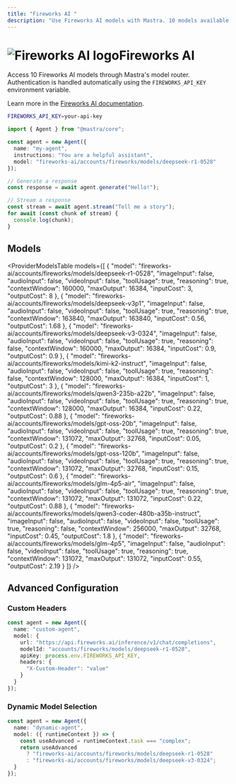 ```yaml
---
title: "Fireworks AI "
description: "Use Fireworks AI models with Mastra. 10 models available."
---
```




# <img src="https://models.dev/logos/fireworks-ai.svg" alt="Fireworks AI logo" className="inline w-8 h-8 mr-2 align-middle dark:invert dark:brightness-0 dark:contrast-200" />Fireworks AI

Access 10 Fireworks AI models through Mastra's model router. Authentication is handled automatically using the `FIREWORKS_API_KEY` environment variable.

Learn more in the [Fireworks AI documentation](https://fireworks.ai/docs/).

```bash
FIREWORKS_API_KEY=your-api-key
```

```typescript
import { Agent } from "@mastra/core";

const agent = new Agent({
  name: "my-agent",
  instructions: "You are a helpful assistant",
  model: "fireworks-ai/accounts/fireworks/models/deepseek-r1-0528"
});

// Generate a response
const response = await agent.generate("Hello!");

// Stream a response
const stream = await agent.stream("Tell me a story");
for await (const chunk of stream) {
  console.log(chunk);
}
```

## Models

<ProviderModelsTable 
  models={[
  {
    "model": "fireworks-ai/accounts/fireworks/models/deepseek-r1-0528",
    "imageInput": false,
    "audioInput": false,
    "videoInput": false,
    "toolUsage": true,
    "reasoning": true,
    "contextWindow": 160000,
    "maxOutput": 16384,
    "inputCost": 3,
    "outputCost": 8
  },
  {
    "model": "fireworks-ai/accounts/fireworks/models/deepseek-v3p1",
    "imageInput": false,
    "audioInput": false,
    "videoInput": false,
    "toolUsage": true,
    "reasoning": true,
    "contextWindow": 163840,
    "maxOutput": 163840,
    "inputCost": 0.56,
    "outputCost": 1.68
  },
  {
    "model": "fireworks-ai/accounts/fireworks/models/deepseek-v3-0324",
    "imageInput": false,
    "audioInput": false,
    "videoInput": false,
    "toolUsage": true,
    "reasoning": false,
    "contextWindow": 160000,
    "maxOutput": 16384,
    "inputCost": 0.9,
    "outputCost": 0.9
  },
  {
    "model": "fireworks-ai/accounts/fireworks/models/kimi-k2-instruct",
    "imageInput": false,
    "audioInput": false,
    "videoInput": false,
    "toolUsage": true,
    "reasoning": false,
    "contextWindow": 128000,
    "maxOutput": 16384,
    "inputCost": 1,
    "outputCost": 3
  },
  {
    "model": "fireworks-ai/accounts/fireworks/models/qwen3-235b-a22b",
    "imageInput": false,
    "audioInput": false,
    "videoInput": false,
    "toolUsage": true,
    "reasoning": true,
    "contextWindow": 128000,
    "maxOutput": 16384,
    "inputCost": 0.22,
    "outputCost": 0.88
  },
  {
    "model": "fireworks-ai/accounts/fireworks/models/gpt-oss-20b",
    "imageInput": false,
    "audioInput": false,
    "videoInput": false,
    "toolUsage": true,
    "reasoning": true,
    "contextWindow": 131072,
    "maxOutput": 32768,
    "inputCost": 0.05,
    "outputCost": 0.2
  },
  {
    "model": "fireworks-ai/accounts/fireworks/models/gpt-oss-120b",
    "imageInput": false,
    "audioInput": false,
    "videoInput": false,
    "toolUsage": true,
    "reasoning": true,
    "contextWindow": 131072,
    "maxOutput": 32768,
    "inputCost": 0.15,
    "outputCost": 0.6
  },
  {
    "model": "fireworks-ai/accounts/fireworks/models/glm-4p5-air",
    "imageInput": false,
    "audioInput": false,
    "videoInput": false,
    "toolUsage": true,
    "reasoning": true,
    "contextWindow": 131072,
    "maxOutput": 131072,
    "inputCost": 0.22,
    "outputCost": 0.88
  },
  {
    "model": "fireworks-ai/accounts/fireworks/models/qwen3-coder-480b-a35b-instruct",
    "imageInput": false,
    "audioInput": false,
    "videoInput": false,
    "toolUsage": true,
    "reasoning": false,
    "contextWindow": 256000,
    "maxOutput": 32768,
    "inputCost": 0.45,
    "outputCost": 1.8
  },
  {
    "model": "fireworks-ai/accounts/fireworks/models/glm-4p5",
    "imageInput": false,
    "audioInput": false,
    "videoInput": false,
    "toolUsage": true,
    "reasoning": true,
    "contextWindow": 131072,
    "maxOutput": 131072,
    "inputCost": 0.55,
    "outputCost": 2.19
  }
]}
/>

## Advanced Configuration

### Custom Headers

```typescript
const agent = new Agent({
  name: "custom-agent",
  model: {
    url: "https://api.fireworks.ai/inference/v1/chat/completions",
    modelId: "accounts/fireworks/models/deepseek-r1-0528",
    apiKey: process.env.FIREWORKS_API_KEY,
    headers: {
      "X-Custom-Header": "value"
    }
  }
});
```

### Dynamic Model Selection

```typescript
const agent = new Agent({
  name: "dynamic-agent",
  model: ({ runtimeContext }) => {
    const useAdvanced = runtimeContext.task === "complex";
    return useAdvanced 
      ? "fireworks-ai/accounts/fireworks/models/deepseek-r1-0528"
      : "fireworks-ai/accounts/fireworks/models/deepseek-v3-0324";
  }
});
```
